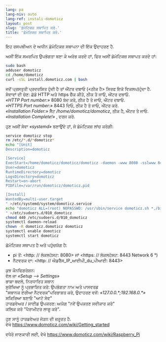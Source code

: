 ```yaml
---
lang: pa
lang-niv: auto
lang-ref: instali-domoticz
layout: post
slug: 'ਡੋਮੋਟਿਕਜ਼ ਸਥਾਪਿਤ ਕਰੋ.'
title: 'ਡੋਮੋਟਿਕਜ਼ ਸਥਾਪਿਤ ਕਰੋ.'
---
```


ਇਹ ਰਸਪਬੀਅਨ ਦੇ ਅਧੀਨ ਡੋਮੋਟਿਕਜ਼ ਸਥਾਪਨਾ ਦੀ ਇੱਕ ਉਦਾਹਰਣ ਹੈ.

ਅਸੀਂ ਇੱਕ ਸਮਰਪਿਤ ਉਪਭੋਗਤਾ ਬਣਾ ਕੇ ਅਰੰਭ ਕਰਦੇ ਹਾਂ, ਫਿਰ ਅਸੀਂ ਡੋਮੋਟਿਕਜ਼ ਸਥਾਪਤ ਕਰਦੇ ਹਾਂ:
```bash
sudo bash
adduser domoticz
cd /home/domoticz
curl -sSL install.domoticz.com | bash
```
ਜਦੋਂ ਪ੍ਰਸਤੁਤੀ ਪ੍ਰਦਰਸ਼ਿਤ ਹੁੰਦੀ ਹੈ ਤਾਂ ਐਂਟਰ ਦਬਾਓ (\<ਠੀਕ ਹੈ> ਸਿਰਫ ਇਕੋ ਵਿਕਲਪ)ਹੁੰਦਾ ਹੈ.  
ਸੇਵਾਵਾਂ ਦੀ ਚੋਣ: ਛੱਡੋ HTTP ਅਤੇ https ਚੈੱਕ ਕੀਤੇ, ਠੀਕ ਤੇ ਜਾਓ, ਐਂਟਰ ਦਬਾਓ.  
_«HTTP Port number:»_ 8080 ਬੰਦ ਕਰੋ, ਠੀਕ ਹੈ ਤੇ ਜਾਓ, ਐਂਟਰ ਦਬਾਓ.  
_«HTTPS Port number:»_ 8443 ਦਿਓ, ਠੀਕ ਹੈ ਤੇ ਜਾਓ, ਐਂਟਰ ਕਰੋ.  
_«Installation Folder:»_ ਸੈੱਟ _/home/domoticz/domoticz_, ਠੀਕ ਹੈ, ਐਂਟਰ ਤੇ ਜਾਓ.  
_«Installation Complete!»_  , ਦਰਜ ਕਰੋ.


ਹੁਣ ਅਸੀਂ ਸੇਵਾ _«systemd»_ ਬਣਾਉਂਦੇ ਹਾਂ, ਜੋ ਡੋਮੋਟਿਕਜ਼ ਲਾਂਚ ਕਰੇਗੀ:
```bash
service domoticz stop
rm /etc/*.d/*domoticz*
echo "[Unit]
Description=domoticz

[Service]
ExecStart=/home/domoticz/domoticz/domoticz -daemon -www 8080 -sslwww 8443 -pidfile /var/run/domoticz/domoticz.pid
User=domoticz
RuntimeDirectory=domoticz
LogsDirectory=domoticz
Restart=on-abort
PIDFile=/var/run/domoticz/domoticz.pid

[Install]
WantedBy=multi-user.target
" >/etc/systemd/system/domoticz.service
echo "domoticz ALL=(root) NOPASSWD: /usr/sbin/service domoticz.sh *,/bin/systemctl stop domoticz.service,/bin/systemctl start domoticz.service
" >/etc/sudoers.d/010_domoticz
chmod 440 /etc/sudoers.d/010_domoticz
systemctl daemon-reload
chown -R domoticz.domoticz domoticz
systemctl enable domoticz
systemctl start domoticz
```

ਡੋਮੋਟਿਕਜ਼ ਸਥਾਪਤ ਹੈ ਅਤੇ ਪਹੁੰਚਯੋਗ ਹੈ:
* pi ਤੋਂ: <http: // ਲੋਕਲਹੋਸਟ: 8080> ਜਾਂ <https: // ਲੋਕਲਹੋਸਟ: 8443 Network 6 °)
* ਨੈਟਵਰਕ ਦਾ: <http: // ਐਡਰੈੱਸ_IP_ਆਈਪੀ_du_ਪੀਆਈ: 8443>

ਕੁਝ ਕੌਨਫਿਗਰੇਸ਼ਨ:  
ਵੱਲ ਜਾ _«Setup --> Settings»_  
ਭਾਸ਼ਾ ਬਦਲੋ, ਨਿਰਧਾਰਿਤ ਸਥਾਨ  
ਸੁਰੱਖਿਆ ਨੂੰ ਪ੍ਰਭਾਸ਼ਿਤ ਕਰੋ: ਉਪਭੋਗਤਾ ਨਾਮ ਅਤੇ ਪਾਸਵਰਡ  
 "ਸਥਾਨਕ ਏਰੀਆ ਨੈਟਵਰਕ"ਪਰਿਭਾਸ਼ਤ ਕਰੋ, ਉਦਾਹਰਣ ਵਜੋਂ: _«127.0.0.\*;192.168.0.*»_  
ਸਕਿਰਿਆ ਬਣਾਓ "ਆਟੋ ਸੇਵ"  
ਹਾਰਡਵੇਅਰ / ਸਾਈਡ ਉਪਕਰਣ: ਅਯੋਗ "ਨਵੇਂ ਉਪਕਰਣ ਸਵੀਕਾਰ ਕਰੋ"  
ਕਲਿਕ ਕਰੋ "ਪੈਰਾਮੀਟਰ ਲਾਗੂ ਕਰੋ".  

ਹੁਣ ਸਾਨੂੰ ਹਾਰਡਵੇਅਰ ਜੋੜਨ ਦੀ ਜ਼ਰੂਰਤ ਹੈ.  
ਵੇਖੋ <https://www.domoticz.com/wiki/Getting_started>


ਵਧੇਰੇ ਜਾਣਕਾਰੀ ਲਈ,
ਵੇਖੋ <https://www.domoticz.com/wiki/Raspberry_Pi>

